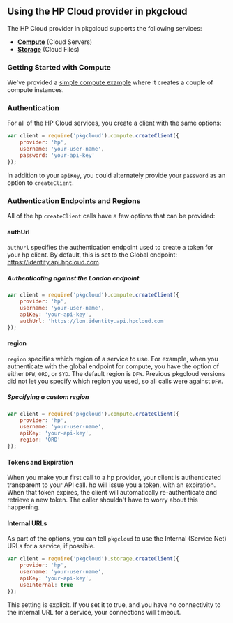 ## Using the HP Cloud provider in pkgcloud

The HP Cloud provider in pkgcloud supports the following services:

* [**Compute**](compute.md) (Cloud Servers)
* [**Storage**](storage.md) (Cloud Files)
### Getting Started with Compute

We've provided a [simple compute example](getting-started-compute.md) where it creates a couple of compute instances.

### Authentication

For all of the HP Cloud services, you create a client with the same options:

```Javascript
var client = require('pkgcloud').compute.createClient({
    provider: 'hp',
    username: 'your-user-name',
    password: 'your-api-key'
});
```

In addition to your `apiKey`, you could alternately provide your `password` as an option to `createClient`.

### Authentication Endpoints and Regions

All of the hp `createClient` calls have a few options that can be provided:

#### authUrl

`authUrl` specifies the authentication endpoint used to create a token for your hp client. By default, this is set to the Global endpoint: https://identity.api.hpcloud.com.

##### Authenticating against the London endpoint

```Javascript
var client = require('pkgcloud').compute.createClient({
    provider: 'hp',
    username: 'your-user-name',
    apiKey: 'your-api-key',
    authUrl: 'https://lon.identity.api.hpcloud.com'
});
```

#### region

`region` specifies which region of a service to use. For example, when you authenticate with the global endpoint for compute, you have the option of either `DFW`, `ORD`, or `SYD`. The default region is `DFW`. Previous pkgcloud versions did not let you specify which region you used, so all calls were against `DFW`.

##### Specifying a custom region

```Javascript
var client = require('pkgcloud').compute.createClient({
    provider: 'hp',
    username: 'your-user-name',
    apiKey: 'your-api-key',
    region: 'ORD'
});
```

#### Tokens and Expiration

When you make your first call to a hp provider, your client is authenticated transparent to your API call. hp will issue you a token, with an expiration. When that token expires, the client will automatically re-authenticate and retrieve a new token. The caller shouldn't have to worry about this happening.

#### Internal URLs

As part of the options, you can tell `pkgcloud` to use the Internal (Service Net) URLs for a service, if possible.

 ```Javascript
 var client = require('pkgcloud').storage.createClient({
     provider: 'hp',
     username: 'your-user-name',
     apiKey: 'your-api-key',
     useInternal: true
 });
 ```

 This setting is explicit. If you set it to true, and you have no connectivity to the internal URL for a service, your connections will timeout.
